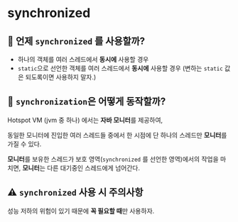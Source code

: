 # synchronized

## 🤔 언제 `synchronized` 를 사용할까?
- 하나의 객체를 여러 스레드에서 **동시에** 사용할 경우
- `static`으로 선언한 객체를 여러 스레드에서 **동시에** 사용할 경우 (변하는 `static` 값은 되도록이면 사용하지 말자.)

## 🤔 `synchronization`은 어떻게 동작할까?
Hotspot VM (jvm 중 하나) 에서는 **자바 모니터**를 제공하여,

동일한 모니터에 진입한 여러 스레드들 중에서 한 시점에 단 하나의 스레드만 **모니터**를 가질 수 있다.

**모니터**를 보유한 스레드가 보호 영역(`synchronized` 를 선언한 영역)에서의 작업을 마치면, **모니터**는 다른 대기중인 스레드에게 넘어간다.

## ⚠️ `synchronized` 사용 시 주의사항
성능 저하의 위험이 있기 때문에 **꼭 필요할 때**만 사용하자.
